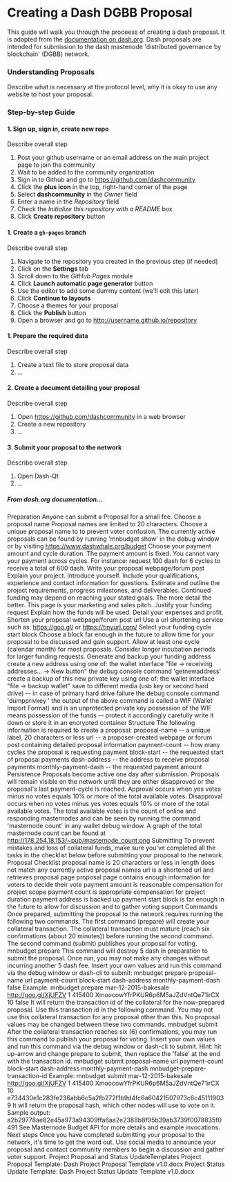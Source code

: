 # Creating a Dash DGBB Proposal

This guide will walk you through the proceess of creating a dash proposal. It is adapted from the [documentation on dash.org](https://dashpay.atlassian.net/wiki/display/DOC/Using+Decentralized+Governance%3A+Proposals,+Voting,+and+Budgets).  Dash proposals are intended for submission to the dash mastenode 'distributed governance by blockchain' (DGBB) network.

### Understanding Proposals

Describe what is necessary at the protocol level, why it is okay to use any website to host your proposal.

### Step-by-step Guide

#### 1. Sign up, sign in, create new repo

Describe overall step

1. Post your github username or an email address on the main project page to join the community
2. Wait to be added to the community organization
3. Sign in to Github and go to https://github.com/dashcommunity
4. Click the **plus icon** in the top, right-hand corner of the page
5. Select **dashcommunity** in the *Owner* field
6. Enter a name in the *Repository* field
7. Check the *Initialize this repository with a README* box
8. Click **Create repository** button

#### 1. Create a `gh-pages` branch

Describe overall step

1. Navigate to the repository you created in the previous step (if needed)
2. Click on the **Settings** tab
3. Scroll down to the *GitHub Pages* module
4. Click **Launch automatic page generator** button
5. Use the editor to add some dummy content (we'll edit this later)
6. Click **Continue to layouts**
7. Choose a themes for your proposal 
8. Click the **Publish** button
9. Open a browser and go to http://username.github.io/repository

#### 1. Prepare the required data

Describe overall step

1. Create a text file to store proposal data
2. ...


#### 2. Create a document detailing your proposal 

Describe overall step

1. Open https://github.com/dashcommunity in a web browser
2. Create a new repository
2. ...


#### 3. Submit your proposal to the network

Describe overall step

1. Open Dash-Qt
2. ...


##### From dash.org documentation...

Preparation
Anyone can submit a Proposal for a small fee.
Choose a proposal name
Proposal names are limited to 20 characters.
Choose a unique proposal name to to prevent voter confusion.
The currently active proposals can be found by running 'mnbudget show' in the debug window or by visiting https://www.dashwhale.org/budget
Choose your payment amount and cycle duration.
The payment amount is fixed. You cannot vary your payment across cycles.
For instance: request 100 dash for 6 cycles to receive a total of 600 dash.
Write your proposal webpage/forum post
Explain your project.
Introduce yourself. Include your qualifications, experience and contact information for questions.
Estimate and outline the project requirements, progress milestones, and deliverables.
Continued funding may depend on reaching your stated goals.
The more detail the better. This page is your marketing and sales pitch.
Justify your funding request
Explain how the funds will be used. Detail your expenses and profit.
Shorten your proposal webpage/forum post url
Use a url shortening service such as: https://goo.gl/ or https://tinyurl.com/
Select your funding cycle start block
Choose a block far enough in the future to allow time for your proposal to be discussed and gain support. 
Allow at least one cycle (calendar month) for most proposals.
Consider longer incubation periods for larger funding requests.
Generate and backup your funding address
create a new address using one of:
the wallet interface "file -> receiving addresses... -> New button"
the debug console command 'getnewaddress'
create a backup of this new private key using one of:
the wallet interface "file -> backup wallet"
save to different media (usb key or second hard drive) -- in case of primary hard drive failure
the debug console command 'dumpprivkey <payment address>'
the output of the above command is called a WIF (Wallet Import Format) and is an unprotected private key
possession of the WIF means possession of the funds -- protect it accordingly
carefully write it down or
store it in an encrypted container
Structure
The following information is required to create a proposal:
proposal-name -- a unique label, 20 characters or less
url -- a proposer-created webpage or forum post containing detailed proposal information
payment-count -- how many cycles the proposal is requesting payment
block-start -- the requested start of proposal payments
dash-address -- the address to receive proposal payments
monthly-payment-dash -- the requested payment amount
Persistence
Proposals become active one day after submission.
Proposals will remain visible on the network until they are either disapproved or the proposal's last payment-cycle is reached.
Approval occurs when yes votes minus no votes equals 10% or more of the total available votes.
Disapproval occurs when no votes minus yes votes equals 10% or more of the total available votes.
The total available votes is the count of online and responding masternodes and can be seen by running the command 'masternode count' in any wallet debug window. A graph of the total masternode count can be found at http://178.254.18.153/~pub/masternode_count.png
Submitting
To prevent mistakes and loss of collateral funds, make sure you've completed all the tasks in the checklist below before submitting your proposal to the network.
Proposal Checklist
proposal name
is 20 characters or less in length
does not match any currently active proposal names
url
is a shortened url and retrieves proposal page
proposal page
contains enough information for voters to decide their vote
payment amount
is reasonable compensation for project scope
payment count
is appropriate compensation for project duration
payment address
is backed up
payment start block
is far enough in the future to allow for discussion and to gather voting support
Commands
Once prepared, submitting the proposal to the network requires running the following two commands.
The first command (prepare) will create your collateral transaction.
The collateral transaction must mature (reach six confirmations (about 20 minutes)) before running the second command.
The second command (submit) publishes your proposal for voting.
mnbudget prepare
This command will destroy 5 dash in preparation to submit the proposal.  Once run, you may not make any changes without incurring another 5 dash fee.
Insert your own values and run this command via the debug window or dash-cli to submit:
       mnbudget prepare proposal-name url payment-count block-start dash-address monthly-payment-dash false
Example: mnbudget prepare mar-12-2015-bakesale http://goo.gl/XjUFZV 1 415400 XmoocowYfrPKUR6p6M5aJZdVntQe71irCX 10 false
It will return the transaction id of the collateral for the now-prepared proposal. Use this transaction id in the following command. You may not use this collateral transaction for any proposal other than this. No proposal values may be changed between these two commands.
mnbudget submit
After the collateral transaction reaches six (6) confirmations, you may run this command to publish your proposal for voting.
Insert your own values and run this command via the debug window or dash-cli to submit.
Hint: hit up-arrow and change prepare to submit, then replace the 'false' at the end with the transaction id. 
       mnbudget submit proposal-name url payment-count block-start dash-address monthly-payment-dash mnbudget-prepare-transaction-id
Example: mnbudget submit mar-12-2015-bakesale http://goo.gl/XjUFZV 1 415400 XmoocowYfrPKUR6p6M5aJZdVntQe71irCX 10 e734430e1c283fe236abb6c5a2fb272f1b9d4fc6a60421507973c6c451119039
It will return the proposal hash, which other nodes will use to vote on it. Sample output: a2b29778ae82e45a973a94309ffa6aa2e2388b8f95b39ab3739f0078835f0491 
See Masternode Budget API for more details and example invocations.
Next steps
Once you have completed submitting your proposal to the network, it's time to get the word out.
Use social media to announce your proposal and contact community members to begin a discussion and gather voter support.
Project Proposal and Status UpdateTemplates
Project Proposal Template: Dash Project Proposal Template v1.0.docx
Project Status Update Template: Dash Project Status Update Template v1.0.docx
